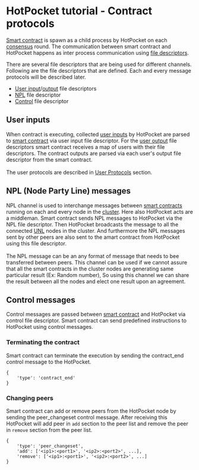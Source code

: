 # HotPocket tutorial - Contract protocols
[Smart contract](concepts.md#smart-contract) is spawn as a child process by HotPocket on each [consensus](concepts.md#consensus) round. The communication between smart contract and HotPocket happens as inter process communication using [file descriptors](https://en.wikipedia.org/wiki/File_descriptor).

There are several file descriptors that are being used for different channels. Following are the file descriptors that are defined. Each and every message protocols will be described later.
- [User input](concepts.md#user-inputs)/[output](concepts.md#user-outputs) file descriptors
- [NPL](#npl-node-party-line-messages) file descriptor
- [Control](#control-messages) file descriptor

## User inputs
When contract is executing, collected [user inputs](concepts.md#user-inputs) by HotPocket are parsed to [smart contract](concepts.md#smart-contract) via user input file descriptor. For the [user output](concepts.md#user-outputs) file descriptors smart contract receives a map of users with their file descriptors. The contract outputs are parsed via each user's output file descriptor from the smart contract.<br><br> The user protocols are described in [User Protocols](tutorial-user-protocols.md) section.

## NPL (Node Party Line) messages
NPL channel is used to interchange messages between [smart contracts](concepts.md#smart-contract) running on each and every node in the [cluster](concepts.md#hotpocket-cluster). Here also HotPocket acts are a middleman. Smart contract sends NPL messages to HotPocket via the NPL file descriptor. Then HotPocket broadcasts the message to all the connected [UNL](concepts.md#unl---unique-node-list) nodes in the cluster. And furthermore the NPL messages sent by other peers are also sent to the amart contract from HotPocket using this file descriptor.<br><br> The NPL message can be an any format of message that needs to bee transferred between peers. This channel can be used if we cannot assure that all the smart contracts in the cluster nodes are generating same particular result (Ex: Random number), So using this channel we can share the result between all the nodes and elect one result upon an agreement.

## Control messages
Control messages are passed between [smart contract](concepts.md#smart-contract) and HotPocket via control file descriptor. Smart contract can send predefined instructions to HotPocket using control messages.

### Terminating the contract
Smart contract can terminate the execution by sending the contract_end control message to the HotPocket.

    {
        'type': 'contract_end'
    }


### Changing peers
Smart contract can add or remove peers from the HotPocket node by sending the peer_changeset control message. After receiving this HotPocket will add peer in `add` section to the peer list and remove the peer in `remove` section from the peer list.

    {
        'type': 'peer_changeset',
        'add': ['<ip1>:<port1>', '<ip2>:<port2>', ...],
        'remove': ['<ip1>:<port1>', '<ip2>:<port2>', ...]
    }
